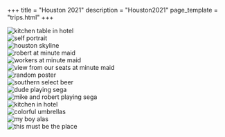 +++
title = "Houston 2021"
description = "Houston2021"
page_template = "trips.html"
+++

![kitchen table in hotel](https://mikemorganphotos.s3.us-east-2.amazonaws.com/houston2021/01.jpg)
<br>
![self portrait](https://mikemorganphotos.s3.us-east-2.amazonaws.com/houston2021/02.webp)
<br>
![houston skyline](https://mikemorganphotos.s3.us-east-2.amazonaws.com/houston2021/03.webp)
<br>
![robert at minute maid](https://mikemorganphotos.s3.us-east-2.amazonaws.com/houston2021/04.webp)
<br>
![workers at minute maid](https://mikemorganphotos.s3.us-east-2.amazonaws.com/houston2021/05.webp)
<br>
![view from our seats at minute maid](https://mikemorganphotos.s3.us-east-2.amazonaws.com/houston2021/06.webp)
<br>
![random poster](https://mikemorganphotos.s3.us-east-2.amazonaws.com/houston2021/07.webp)
<br>
![southern select beer](https://mikemorganphotos.s3.us-east-2.amazonaws.com/houston2021/08.webp)
<br>
![dude playing sega](https://mikemorganphotos.s3.us-east-2.amazonaws.com/houston2021/09.webp)
<br>
![mike and robert playing sega](https://mikemorganphotos.s3.us-east-2.amazonaws.com/houston2021/10.webp)
<br>
![kitchen in hotel](https://mikemorganphotos.s3.us-east-2.amazonaws.com/houston2021/11.webp)
<br>
![colorful umbrellas](https://mikemorganphotos.s3.us-east-2.amazonaws.com/houston2021/12.webp)
<br>
![my boy alas](https://mikemorganphotos.s3.us-east-2.amazonaws.com/houston2021/13.webp)
<br>
![this must be the place](https://mikemorganphotos.s3.us-east-2.amazonaws.com/houston2021/14.webp)
<br>
